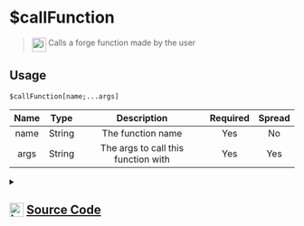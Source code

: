 # $callFunction
> <img align="top" src="https://upload.wikimedia.org/wikipedia/commons/thumb/e/e4/Infobox_info_icon.svg/160px-Infobox_info_icon.svg.png?20150409153300" alt="image" width="25" height="auto"> Calls a forge function made by the user
## Usage
```
$callFunction[name;...args]
```
| Name | Type | Description | Required | Spread
| :---: | :---: | :---: | :---: | :---: |
name | String | The function name | Yes | No
args | String | The args to call this function with | Yes | Yes
<details>
<summary>
    
## <img align="top" src="https://cdn4.iconfinder.com/data/icons/iconsimple-logotypes/512/github-512.png" alt="image" width="25" height="auto">  [Source Code](https://github.com/tryforge/ForgeScript-V2/blob/main/src/native/callFunction.ts)
    
</summary>
    
```ts
import { ErrorType } from "../structures/forge/ForgeError"
import { ArgType, NativeFunction } from "../structures/@internal/NativeFunction"
import { Return } from "../structures/@internal/Return"

export default new NativeFunction({
    name: "$callFunction",
    version: "1.0.0",
    description: "Calls a forge function made by the user",
    unwrap: true,
    args: [
        {
            name: "name",
            description: "The function name",
            rest: false,
            required: true,
            type: ArgType.String,
        },
        {
            name: "args",
            description: "The args to call this function with",
            rest: true,
            type: ArgType.String,
            required: true,
        },
    ],
    brackets: true,
    execute(ctx, [name, args]) {
        const fn = ctx.client.functions.get(name)
        if (!fn) return this.err(this.error(ErrorType.UnknownXName, "function", name))

        return fn.call(ctx, args)
    },
})

```
    
</details>